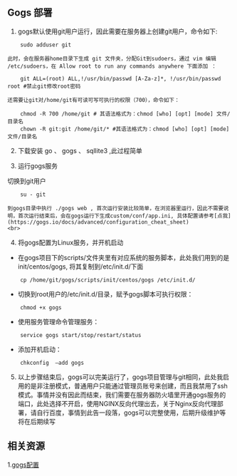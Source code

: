 ## Gogs 部署

1. gogs默认使用git用户运行，因此需要在服务器上创建git用户，命令如下:

``` shell
    sudo adduser git
```

    此时，会在服务器home目录下生成 git 文件夹，分配Git到sudoers，通过 vim 编辑 /etc/sudoers，在 Allow root to run any commands anywhere 下面添加 ：

``` shell
    git ALL=(root) ALL,!/usr/bin/passwd [A-Za-z]*, !/usr/bin/passwd root #禁止git修改root密码
```

    还需要让git对/home/git有可读可写可执行的权限（700），命令如下：

``` shell
    chmod -R 700 /home/git # 其语法格式为：chmod [who] [opt] [mode] 文件/目录名
    chown -R git:git /home/git/* #其语法格式为：chmod [who] [opt] [mode] 文件/目录名
```

2. 下载安装 go 、 gogs 、 sqllite3 ,此过程简单

3. 运行gogs服务

切换到git用户

``` shell
    su - git
```

	到gogs目录中执行 ./gogs web , 首次运行安装比较简单，在浏览器里运行，因此不需要说明，首次运行结束后，会在gogs运行下生成custom/conf/app.ini, 具体配置请参考[点我](https://gogs.io/docs/advanced/configuration_cheat_sheet)
    <br>

4. 将gogs配置为Linux服务，并开机启动
  + 在gogs项目下的scripts/文件夹里有对应系统的服务脚本，此处我们用到的是init/centos/gogs, 将其复制到/etc/init.d/下面

``` shell
    cp /home/git/gogs/scripts/init/centos/gogs /etc/init.d/
```

  + 切换到root用户的/etc/init.d/目录，赋予gogs脚本可执行权限：

``` shell
    chmod +x gogs
```

  + 使用服务管理命令管理服务：

``` shell
    service gogs start/stop/restart/status
```

  + 添加开机启动：

``` shell
    chkconfig  —add gogs
```

  5. 以上步骤结束后，gogs可以完美运行了，gogs项目管理与git相同，此处我启用的是非注册模式，普通用户只能通过管理员账号来创建，而且我禁用了ssh模式。事情并没有因此而结束，我们需要在服务器防火墙里开通gogs服务的端口，此处选择不开启，使用NGINX反向代理出去，关于Nginx反向代理部署，请自行百度，事情到此告一段落，gogs可以完整使用，后期升级维护等将在后期续写

## 相关资源

1.[gogs配置](https://gogs.io/docs/advanced/configuration_cheat_sheet)

